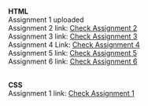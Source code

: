 <b>HTML</b> <br>
Assignment 1 uploaded
<br>
Assignment 2 link: <a href="https://application-writing.netlify.app/" target="_blank">Check Assignment 2</a>
<br>
Assignment 3 link: <a href="https://assignment-3-nestedlistbyafia.netlify.app/" target="_blank">Check Assignment 3 </a>
<br>
Assignment 4 Link: <a href="https://assignment-4-afia-1779.netlify.app/" target="_blank"> Check Assignment 4 </a>
<br>
Assignment 5 link: <a href="https://nested-tables-afia-1779.netlify.app/" target="_blank">Check Assignment 5 </a>
<br>
Assignment 6 link: <a href="" target="_blank">Check Assignment 6 </a>
<br>
<br>

<b>CSS</b> <br>
Assignment 1 link: <a href="">Check Assignment 1</a>
